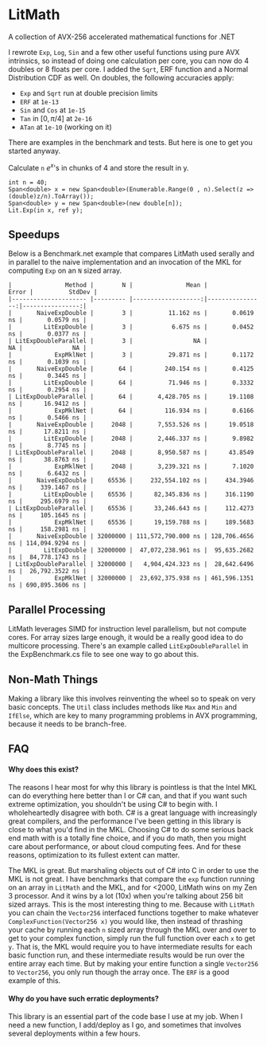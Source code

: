 # LitMath
 A collection of AVX-256 accelerated mathematical functions for .NET

 I rewrote `Exp`, `Log`, `Sin` and a few other useful functions using pure AVX intrinsics, so instead of doing one calculation per core, you can now do 4 doubles or 8 floats per core. I added the `Sqrt`, ERF function and a Normal Distribution CDF as well. On doubles, the following accuracies apply:
 
  - `Exp` and `Sqrt` run at double precision limits
  - `ERF` at `1e-13` 
  - `Sin` and `Cos` at `1e-15`
  - `Tan` in $[0,\pi/4]$ at `2e-16`
  - `ATan` at `1e-10` (working on it)

 There are examples in the benchmark and tests. But here is one to get you started anyway.

 Calculate `n` $e^x$'s in chunks of 4 and store the result in y.

 ```
int n = 40;
Span<double> x = new Span<double>(Enumerable.Range(0 , n).Select(z => (double)z/n).ToArray());
Span<double> y = new Span<double>(new double[n]);
Lit.Exp(in x, ref y);
 ```
 
## Speedups
Below is a Benchmark.net example that compares LitMath used serally and in parallel to the naive implementation and an invocation of the MKL for computing `Exp` on an `N` sized array.

```
|               Method |        N |               Mean |           Error |          StdDev |
|--------------------- |--------- |-------------------:|----------------:|----------------:|
|       NaiveExpDouble |        3 |          11.162 ns |       0.0619 ns |       0.0579 ns |
|         LitExpDouble |        3 |           6.675 ns |       0.0452 ns |       0.0377 ns |
| LitExpDoubleParallel |        3 |                 NA |              NA |              NA |
|            ExpMklNet |        3 |          29.871 ns |       0.1172 ns |       0.1039 ns |
|       NaiveExpDouble |       64 |         240.154 ns |       0.4125 ns |       0.3445 ns |
|         LitExpDouble |       64 |          71.946 ns |       0.3332 ns |       0.2954 ns |
| LitExpDoubleParallel |       64 |       4,428.705 ns |      19.1108 ns |      16.9412 ns |
|            ExpMklNet |       64 |         116.934 ns |       0.6166 ns |       0.5466 ns |
|       NaiveExpDouble |     2048 |       7,553.526 ns |      19.0518 ns |      17.8211 ns |
|         LitExpDouble |     2048 |       2,446.337 ns |       9.8982 ns |       8.7745 ns |
| LitExpDoubleParallel |     2048 |       8,950.587 ns |      43.8549 ns |      38.8763 ns |
|            ExpMklNet |     2048 |       3,239.321 ns |       7.1020 ns |       6.6432 ns |
|       NaiveExpDouble |    65536 |     232,554.102 ns |     434.3946 ns |     339.1467 ns |
|         LitExpDouble |    65536 |      82,345.836 ns |     316.1190 ns |     295.6979 ns |
| LitExpDoubleParallel |    65536 |      33,246.643 ns |     112.4273 ns |     105.1645 ns |
|            ExpMklNet |    65536 |      19,159.788 ns |     189.5683 ns |     158.2981 ns |
|       NaiveExpDouble | 32000000 | 111,572,790.000 ns | 128,706.4656 ns | 114,094.9294 ns |
|         LitExpDouble | 32000000 |  47,072,238.961 ns |  95,635.2682 ns |  84,778.1743 ns |
| LitExpDoubleParallel | 32000000 |   4,904,424.323 ns |  28,642.6496 ns |  26,792.3522 ns |
|            ExpMklNet | 32000000 |  23,692,375.938 ns | 461,596.1351 ns | 690,895.3606 ns |
```
 
## Parallel Processing
LitMath leverages SIMD for instruction level parallelism, but not compute cores. For array sizes large enough, it would be a really good idea to do multicore processing. There's an example called `LitExpDoubleParallel` in the ExpBenchmark.cs file to see one way to go about this. 

## Non-Math Things
Making a library like this involves reinventing the wheel so to speak on very basic concepts. The `Util` class includes methods like `Max` and `Min` and `IfElse`, which are key to many programming problems in AVX programming, because it needs to be branch-free.

## FAQ
#### Why does this exist?
The reasons I hear most for why this library is pointless is that the Intel MKL can do everything here better than I or C# can, and that if you want such extreme optimization, you shouldn't be using C# to begin with. I wholeheartedly disagree with both. C# is a great language with increasingly great compilers, and the performance I've been getting in this library is close to what you'd find in the MKL. Choosing C# to do some serious back end math with is a totally fine choice, and if you do math, then you might care about performance, or about cloud computing fees. And for these reasons, optimization to its fullest extent can matter.

The MKL is great. But marshaling objects out of C# into C in order to use the MKL is not great. I have benchmarks that compare the `exp` function running on an array in `LitMath` and the MKL, and for <2000, LitMath wins on my Zen 3 processor. And it wins by a lot (10x) when you're talking about 256 bit sized arrays. This is the most interesting thing to me. Because with `LitMath` you can chain the `Vector256` interfaced functions together to make whatever `ComplexFunction(Vector256 x)` you would like, then instead of thrashing your cache by running each `n` sized array through the MKL over and over to get to your complex function, simply run the full function over each `x` to get `y`. That is, the MKL would require you to have intermediate results for each basic function run, and these intermediate results would be run over the entire array each time. But by making your entire function a single `Vector256` to `Vector256`, you only run though the array once. The `ERF` is a good example of this. 

#### Why do you have such erratic deployments?
This library is an essential part of the code base I use at my job. When I need a new function, I add/deploy as I go, and sometimes that involves several deployments within a few hours. 
